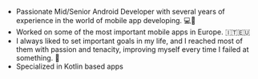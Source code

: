 - Passionate Mid/Senior Android Developer with several years of experience in the world of mobile app developing. 💻🤖
- Worked on some of the most important mobile apps in Europe. 🇮🇹🇪🇺
- I always liked to set important goals in my life, and I reached most of them with passion and tenacity, improving myself every time I failed at something. 💪
- Specialized in Kotlin based apps 
